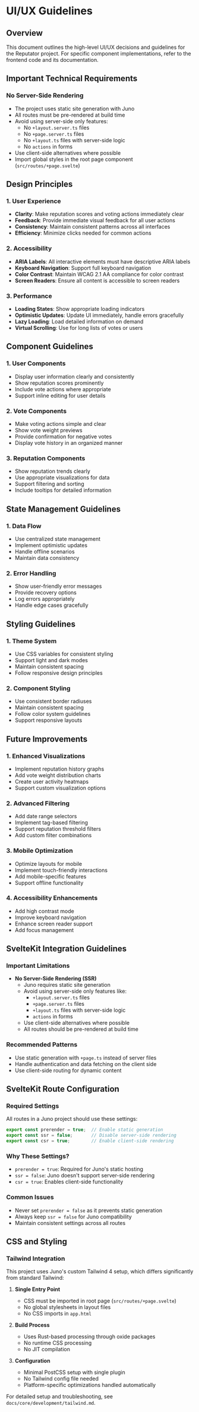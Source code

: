 # UI/UX Guidelines

## Overview

This document outlines the high-level UI/UX decisions and guidelines for the Reputator project. For specific component implementations, refer to the frontend code and its documentation.

## Important Technical Requirements

### No Server-Side Rendering
- The project uses static site generation with Juno
- All routes must be pre-rendered at build time
- Avoid using server-side only features:
  - No `+layout.server.ts` files
  - No `+page.server.ts` files
  - No `+layout.ts` files with server-side logic
  - No `actions` in forms
- Use client-side alternatives where possible
- Import global styles in the root page component (`src/routes/+page.svelte`)

## Design Principles

### 1. User Experience
- **Clarity**: Make reputation scores and voting actions immediately clear
- **Feedback**: Provide immediate visual feedback for all user actions
- **Consistency**: Maintain consistent patterns across all interfaces
- **Efficiency**: Minimize clicks needed for common actions

### 2. Accessibility
- **ARIA Labels**: All interactive elements must have descriptive ARIA labels
- **Keyboard Navigation**: Support full keyboard navigation
- **Color Contrast**: Maintain WCAG 2.1 AA compliance for color contrast
- **Screen Readers**: Ensure all content is accessible to screen readers

### 3. Performance
- **Loading States**: Show appropriate loading indicators
- **Optimistic Updates**: Update UI immediately, handle errors gracefully
- **Lazy Loading**: Load detailed information on demand
- **Virtual Scrolling**: Use for long lists of votes or users

## Component Guidelines

### 1. User Components
- Display user information clearly and consistently
- Show reputation scores prominently
- Include vote actions where appropriate
- Support inline editing for user details

### 2. Vote Components
- Make voting actions simple and clear
- Show vote weight previews
- Provide confirmation for negative votes
- Display vote history in an organized manner

### 3. Reputation Components
- Show reputation trends clearly
- Use appropriate visualizations for data
- Support filtering and sorting
- Include tooltips for detailed information

## State Management Guidelines

### 1. Data Flow
- Use centralized state management
- Implement optimistic updates
- Handle offline scenarios
- Maintain data consistency

### 2. Error Handling
- Show user-friendly error messages
- Provide recovery options
- Log errors appropriately
- Handle edge cases gracefully

## Styling Guidelines

### 1. Theme System
- Use CSS variables for consistent styling
- Support light and dark modes
- Maintain consistent spacing
- Follow responsive design principles

### 2. Component Styling
- Use consistent border radiuses
- Maintain consistent spacing
- Follow color system guidelines
- Support responsive layouts

## Future Improvements

### 1. Enhanced Visualizations
- Implement reputation history graphs
- Add vote weight distribution charts
- Create user activity heatmaps
- Support custom visualization options

### 2. Advanced Filtering
- Add date range selectors
- Implement tag-based filtering
- Support reputation threshold filters
- Add custom filter combinations

### 3. Mobile Optimization
- Optimize layouts for mobile
- Implement touch-friendly interactions
- Add mobile-specific features
- Support offline functionality

### 4. Accessibility Enhancements
- Add high contrast mode
- Improve keyboard navigation
- Enhance screen reader support
- Add focus management

## SvelteKit Integration Guidelines

### Important Limitations
- **No Server-Side Rendering (SSR)**
  - Juno requires static site generation
  - Avoid using server-side only features like:
    - `+layout.server.ts` files
    - `+page.server.ts` files
    - `+layout.ts` files with server-side logic
    - `actions` in forms
  - Use client-side alternatives where possible
  - All routes should be pre-rendered at build time

### Recommended Patterns
- Use static generation with `+page.ts` instead of server files
- Handle authentication and data fetching on the client side
- Use client-side routing for dynamic content

## SvelteKit Route Configuration

### Required Settings
All routes in a Juno project should use these settings:
```typescript
export const prerender = true;  // Enable static generation
export const ssr = false;       // Disable server-side rendering
export const csr = true;        // Enable client-side rendering
```

### Why These Settings?
- `prerender = true`: Required for Juno's static hosting
- `ssr = false`: Juno doesn't support server-side rendering
- `csr = true`: Enables client-side functionality

### Common Issues
- Never set `prerender = false` as it prevents static generation
- Always keep `ssr = false` for Juno compatibility
- Maintain consistent settings across all routes 

## CSS and Styling

### Tailwind Integration
This project uses Juno's custom Tailwind 4 setup, which differs significantly from standard Tailwind:

1. **Single Entry Point**
   - CSS must be imported in root page (`src/routes/+page.svelte`)
   - No global stylesheets in layout files
   - No CSS imports in `app.html`

2. **Build Process**
   - Uses Rust-based processing through oxide packages
   - No runtime CSS processing
   - No JIT compilation

3. **Configuration**
   - Minimal PostCSS setup with single plugin
   - No Tailwind config file needed
   - Platform-specific optimizations handled automatically

For detailed setup and troubleshooting, see `docs/core/development/tailwind.md`. 